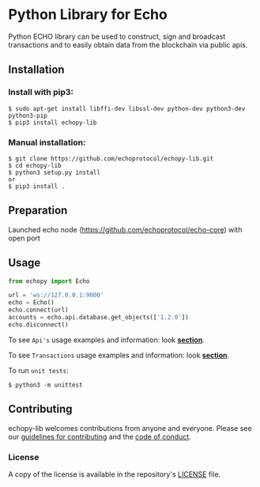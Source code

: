 # Python Library for Echo

Python ECHO library can be used to construct, sign and broadcast transactions and to easily obtain data from the blockchain via public apis.

## Installation

### Install with pip3:

    $ sudo apt-get install libffi-dev libssl-dev python-dev python3-dev python3-pip
    $ pip3 install echopy-lib

### Manual installation:

    $ git clone https://github.com/echoprotocol/echopy-lib.git
    $ cd echopy-lib
    $ python3 setup.py install
    or
    $ pip3 install .

## Preparation

Launched echo node (https://github.com/echoprotocol/echo-core) with open port

## Usage

```python
from echopy import Echo

url = 'ws://127.0.0.1:9000'
echo = Echo()
echo.connect(url)
accounts = echo.api.database.get_objects(['1.2.0'])
echo.disconnect()

```


To see `Api's` usage examples and information: look <b>[section](docs/Api.md)</b>.

To see `Transactions` usage examples and information: look <b>[section](docs/Transaction.md)</b>.

To run `unit tests`:

    $ python3 -m unittest


## Contributing

echopy-lib welcomes contributions from anyone and everyone. Please
see our [guidelines for contributing](CONTRIBUTING.md) and the [code of
conduct](CODE_OF_CONDUCT.md).

### License

A copy of the license is available in the repository's
[LICENSE](LICENSE.txt) file.
